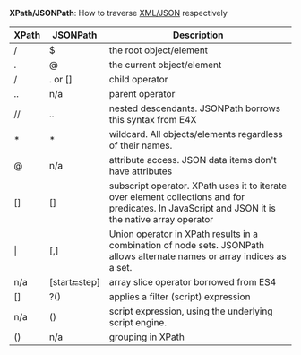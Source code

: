 

**XPath/JSONPath**: How to traverse [XML/JSON](Serialization.md) respectively


|XPath | JSONPath | Description |
| ---- | --- | --- |
| / | $ | the root object/element |
| . | @ | the current object/element |
| / | . or [] | child operator |
| .. | n/a | parent operator |
| // | .. | nested descendants. JSONPath borrows this syntax from E4X |
| * | * | wildcard. All objects/elements regardless of their names. |
| @ | n/a | attribute access. JSON data items don't have attributes |
| [] | [] | subscript operator. XPath uses it to iterate over element collections and for predicates. In JavaScript and JSON it is the native array operator |
| \| | [,] | Union operator in XPath results in a combination of node sets. JSONPath allows alternate names or array indices as a set. |
| n/a | [start:end:step] | array slice operator borrowed from ES4 |
| [] | ?() | applies a filter (script) expression |
| n/a | () | script expression, using the underlying script engine. |
| () | n/a | grouping in XPath |



